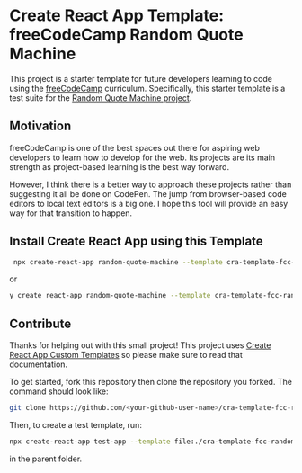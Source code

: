 # Create React App Template: freeCodeCamp Random Quote Machine

This project is a starter template for future developers learning to code using the [freeCodeCamp](https://www.freecodecamp.org/) curriculum. Specifically, this starter template is a test suite for the [Random Quote Machine project](https://www.freecodecamp.org/learn/front-end-libraries/front-end-libraries-projects/build-a-random-quote-machine).

## Motivation

freeCodeCamp is one of the best spaces out there for aspiring web developers to learn how to develop for the web. Its projects are its main strength as project-based learning is the best way forward.

However, I think there is a better way to approach these projects rather than suggesting it all be done on CodePen. The jump from browser-based code editors to local text editors is a big one. I hope this tool will provide an easy way for that transition to happen.

## Install Create React App using this Template

```bash
 npx create-react-app random-quote-machine --template cra-template-fcc-random-quote-machine
```

or

```bash
y create react-app random-quote-machine --template cra-template-fcc-random-quote-machine
```

## Contribute

Thanks for helping out with this small project! This project uses [Create React App Custom Templates](https://create-react-app.dev/docs/custom-templates/) so please make sure to read that documentation.

To get started, fork this repository then clone the repository you forked. The command should look like:

```bash
git clone https://github.com/<your-github-user-name>/cra-template-fcc-random-quote-machine
```

Then, to create a test template, run:

```bash
npx create-react-app test-app --template file:./cra-template-fcc-random-quote-machine
```

in the parent folder.

